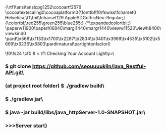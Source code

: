 {\rtf1\ansi\ansicpg1252\cocoartf2576
\cocoatextscaling0\cocoaplatform0{\fonttbl\f0\fswiss\fcharset0 Helvetica;\f1\fnil\fcharset129 AppleSDGothicNeo-Regular;}
{\colortbl;\red255\green255\blue255;}
{\*\expandedcolortbl;;}
\paperw11900\paperh16840\margl1440\margr1440\vieww11520\viewh8400\viewkind0
\pard\tx566\tx1133\tx1700\tx2267\tx2834\tx3401\tx3968\tx4535\tx5102\tx5669\tx6236\tx6803\pardirnatural\partightenfactor0

\f0\fs24 \cf0 # <
\f1 Checking Your Account Lightly>\
### $ git clone https://github.com/seouuuukjin/java_Restful-API.git\
### (at project root folder) $ ./gradlew build\
### $ ./gradlew jar\
### $ java -jar build/libs/java_httpServer-1.0-SNAPSHOT.jar\
### >>>Server start}